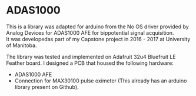 # ADAS1000
This is a library was adapted for arduino from the No OS driver provided by Analog Devices for ADAS1000 AFE for bippotential signal acquisition.  
It was developedas part of my Capstone project in 2016 - 2017 at University of Manitoba.

The library was tested and implemented on Adafruit 32u4 Bluefruit LE Feather board. I designed a PCB that housed the following hardware:
- ADAS1000 AFE
- Connection for MAX30100 pulse oximeter (This already has an arduino library present on Github).

